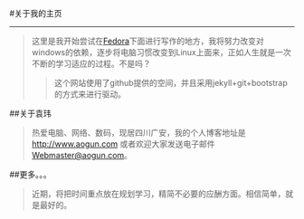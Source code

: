 #关于我的主页  

-------
>这里是我开始尝试在[Fedora](http://fedoraproject.org/zh_CN/ "fedora开源社区")下面进行写作的地方，我将努力改变对windows的依赖，逐步将电脑习惯改变到Linux上面来，正如人生就是一次不断的学习适应的过程。不是吗？  
>>这个网站使用了github提供的空间，并且采用jekyll\+git\+bootstrap的方式来进行驱动。  


##关于袁玮
>热爱电脑、网络、数码，现居四川广安，我的个人博客地址是<http://www.aogun.com> 或者欢迎大家发送电子邮件 Webmaster@aogun.com。

##更多。。。
>近期，将把时间重点放在规划学习，精简不必要的应酬方面。相信简单，就是最好的。 

